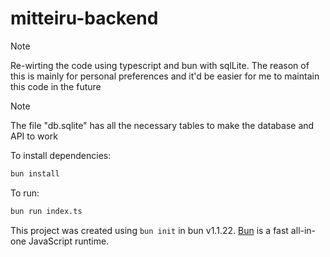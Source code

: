 # mitteiru-backend

> [!NOTE]
> Re-wirting the code using typescript and bun with sqlLite. The reason of this is mainly for personal preferences and it'd be easier for me to maintain this code in the future


> [!NOTE]
> The file "db.sqlite" has all the necessary tables to make the database and API to work

To install dependencies:

```bash
bun install
```

To run:

```bash
bun run index.ts
```

This project was created using `bun init` in bun v1.1.22. [Bun](https://bun.sh) is a fast all-in-one JavaScript runtime.
